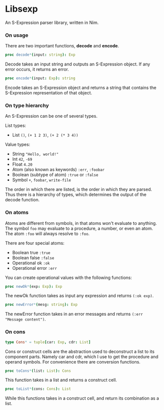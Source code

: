 # Libsexp

An S-Expression parser library, written in Nim.

### On usage

There are two important functions, **decode** and **encode**.

```nim
proc decode*(input: string): Exp
```
Decode takes an input string and outputs an S-Expression object.
If any error occurs, it returns an error.

```nim
proc encode*(input: Exp): string
```
Encode takes an S-Expression object and returns a string that contains the S-Expression representation of that object.

### On type hierarchy

An S-Expression can be one of several types.

List types:
- List `()`, `(+ 1 2 3)`, `(+ 2 (* 3 4))`

Value types:
- String `"Hello, world!"`
- Int `42`, `-69`
- Float `4.20`
- Atom (also known as keywords) `:err`, `:foobar`
- Boolean (subtype of atom) `:true` or `:false`
- Symbol `+`, `foobar`, `write-file`

The order in which there are listed, is the order in which they are parsed.
Thus there is a hierarchy of types, which determines the output of the decode function.

### On atoms

Atoms are different from symbols, in that atoms won't evaluate to anything.
The symbol `foo` may evaluate to a procedure, a number, or even an atom.
The atom `:foo` will always resolve to `:foo`.

There are four special atoms:
- Boolean true `:true`
- Boolean false `:false`
- Operational ok `:ok`
- Operational error `:err`

You can create operational values with the following functions:

```nim
proc newOk*(exp: Exp): Exp
```
The newOk function takes as input any expression and returns `(:ok exp)`.

```nim
proc newError*(mesg: string): Exp
```
The newError function takes in an error messages and returns `(:err "Message content")`.

### On cons

```nim
type Cons* = tuple[car: Exp, cdr: List]
```
Cons or construct cells are the abstraction used to deconstruct a list to its component parts.
Namely car and cdr, which I use to get the procedure and operand symbols. 
For convenience there are conversion functions.

```nim
proc toCons*(list: List): Cons
```
This function takes in a list and returns a construct cell.

```nim
proc toList*(cons: Cons): List
```
While this functions takes in a construct cell, and return its combination as a list.
